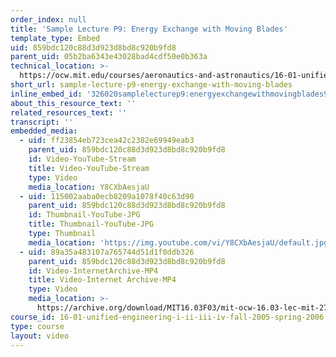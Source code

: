 ```yaml
---
order_index: null
title: 'Sample Lecture P9: Energy Exchange with Moving Blades'
template_type: Embed
uid: 859bdc120c88d3d923d8bd8c920b9fd8
parent_uid: 05b2ba6343e43028bad4cdf50e0b363a
technical_location: >-
  https://ocw.mit.edu/courses/aeronautics-and-astronautics/16-01-unified-engineering-i-ii-iii-iv-fall-2005-spring-2006/thermo-propulsion/sample-lecture-p9-energy-exchange-with-moving-blades
short_url: sample-lecture-p9-energy-exchange-with-moving-blades
inline_embed_id: '326020samplelecturep9:energyexchangewithmovingblades99028394'
about_this_resource_text: ''
related_resources_text: ''
transcript: ''
embedded_media:
  - uid: ff23854eb723cea42c2382e69949eab3
    parent_uid: 859bdc120c88d3d923d8bd8c920b9fd8
    id: Video-YouTube-Stream
    title: Video-YouTube-Stream
    type: Video
    media_location: Y8CXbAesjaU
  - uid: 115002aaba0ecb8209a1078f40c63d90
    parent_uid: 859bdc120c88d3d923d8bd8c920b9fd8
    id: Thumbnail-YouTube-JPG
    title: Thumbnail-YouTube-JPG
    type: Thumbnail
    media_location: 'https://img.youtube.com/vi/Y8CXbAesjaU/default.jpg'
  - uid: 89a35a483107a765744d51d1f0ddb326
    parent_uid: 859bdc120c88d3d923d8bd8c920b9fd8
    id: Video-InternetArchive-MP4
    title: Video-Internet Archive-MP4
    type: Video
    media_location: >-
      https://archive.org/download/MIT16.03F03/mit-ocw-16.03-lec-mit-27apr2004.mpg-220k.mp4
course_id: 16-01-unified-engineering-i-ii-iii-iv-fall-2005-spring-2006
type: course
layout: video
---
```

